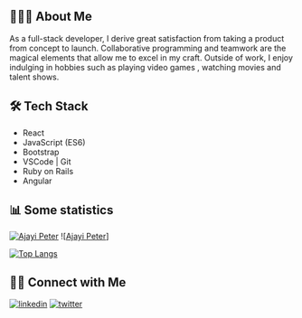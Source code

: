 
## 👨🏻‍💻 About Me

As a full-stack developer, I derive great satisfaction from taking a product from concept to launch. Collaborative programming and teamwork are the magical elements that allow me to excel in my craft. Outside of work, I enjoy indulging in hobbies such as playing video games , watching movies and talent shows.

## 🛠 Tech Stack
- React
- JavaScript (ES6)
-  Bootstrap 
- VSCode | Git
- Ruby on Rails 
- Angular

## 📊 Some statistics

[![Ajayi Peter](https://github-readme-stats.vercel.app/api?username=peterdgreat&show_icons=true&count_private=true&include_all_commits=true)](https://github.com/anuraghazra/github-readme-stats)
![[Ajayi Peter](https://github-readme-stats.vercel.app/api?username=peterdgreat&show_icons=true&theme=transparent)]


[![Top Langs](https://github-readme-stats.vercel.app/api/top-langs/?username=peterdgreat)](https://githttps://linkedin.com/in/ajayipeter-4391ab1b5hub.com/anuraghazra/github-readme-stats)



## 🤝🏻 Connect with Me

[![linkedin](https://img.shields.io/badge/LinkedIn-0077B5?style=for-the-badge&logo=linkedin&logoColor=white)](https://linkedin.com/in/ajayi-peter-4391ab1b5) [![twitter](https://img.shields.io/badge/Twitter-1DA1F2?style=for-the-badge&logo=twitter&logoColor=white)](https://twitter.com/dev_Peter_O)

